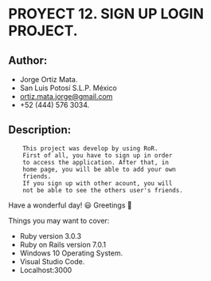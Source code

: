 # PROYECT 12. SIGN UP LOGIN PROJECT.  

## Author:
- Jorge Ortiz Mata.
- San Luis Potosí S.L.P. México
- ortiz.mata.jorge@gmail.com
- +52 (444) 576 3034.

## Description: 
        This project was develop by using RoR.
        First of all, you have to sign up in order
        to access the application. After that, in
        home page, you will be able to add your own
        friends.
        If you sign up with other acount, you will
        not be able to see the others user's friends.
            
Have a wonderful day! :smiley:
Greetings :love_you_gesture:

Things you may want to cover:

* Ruby version 3.0.3
* Ruby on Rails version 7.0.1 
* Windows 10 Operating System.
* Visual Studio Code.
* Localhost:3000
